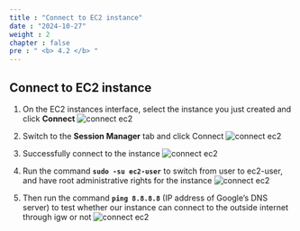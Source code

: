 ```yaml
---
title : "Connect to EC2 instance"
date : "2024-10-27"
weight : 2
chapter : false
pre : " <b> 4.2 </b> "
---
```


## Connect to EC2 instance

1. On the EC2 instances interface, select the instance you just created and click **Connect**
![connect ec2](/workshop01-AWS-FCJ-2025/images/4-2/01.png?width=50pc)

2. Switch to the **Session Manager** tab and click Connect
![connect ec2](/workshop01-AWS-FCJ-2025/images/4-2/02.png?width=50pc)

3. Successfully connect to the instance
![connect ec2](/workshop01-AWS-FCJ-2025/images/4-2/03.png?width=50pc)

4. Run the command **`sudo -su ec2-user`** to switch from user to ec2-user, and have root administrative rights for the instance
![connect ec2](/workshop01-AWS-FCJ-2025/images/4-2/04.png?width=50pc)

5. Then run the command **`ping 8.8.8.8`** (IP address of Google’s DNS server) to test whether our instance can connect to the outside internet through igw or not
![connect ec2](/workshop01-AWS-FCJ-2025/images/4-2/05.png?width=50pc)
